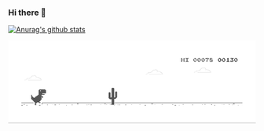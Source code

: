 ### Hi there 👋


[![Anurag's github stats](https://github-readme-stats.vercel.app/api?username=philokane)](https://github.com/anuraghazra/github-readme-stats)

![Dino](https://raw.githubusercontent.com/praveenscience/praveenscience/master/dino.gif)



<!--
**Philokane/Philokane** is a ✨ _special_ ✨ repository because its `README.md` (this file) appears on your GitHub profile.

Here are some ideas to get you started:

- 🔭 I’m currently working on ...
- 🌱 I’m currently learning ...
- 👯 I’m looking to collaborate on ...
- 🤔 I’m looking for help with ...
- 💬 Ask me about ...
- 📫 How to reach me: ...
- 😄 Pronouns: ...
- ⚡ Fun fact: ...
-->
